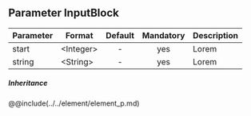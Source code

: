 ## Parameter InputBlock
|	Parameter			|			Format			|	Default					|	Mandatory	|	Description				| 
|		---				|			---				|	:---:					|	:---:		|		---					|
|	start	|	<dt>&lt;Integer&gt;	|	-	|	yes	|	Lorem	|
|	string	|	<dt>&lt;String&gt;	|	-	|	yes	|	Lorem	|

##### Inheritance
@@include(../../element/element_p.md)